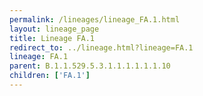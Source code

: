 ```yaml
---
permalink: /lineages/lineage_FA.1.html
layout: lineage_page
title: Lineage FA.1
redirect_to: ../lineage.html?lineage=FA.1
lineage: FA.1
parent: B.1.1.529.5.3.1.1.1.1.1.1.10
children: ['FA.1']
---
```


